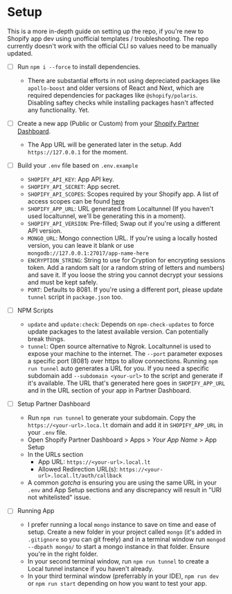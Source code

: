 # Setup
This is a more in-depth guide on setting up the repo, if you're new to Shopify app dev using unofficial templates / troubleshooting. The repo currently doesn't work with the official CLI so values need to be manually updated.

- [ ] Run `npm i --force` to install dependencies.
    - There are substantial efforts in not using depreciated packages like `apollo-boost` and older versions of React and Next, which are required dependencies for packages like `@shopify/polaris`. Disabling saftey checks while installing packages hasn't affected any functionality. Yet.

- [ ] Create a new app (Public or Custom) from your [Shopify Partner Dashboard](https://partners.shopify.com).
    - The App URL will be generated later in the setup. Add `https://127.0.0.1` for the moment.

- [ ] Build your `.env` file based on `.env.example`
    - `SHOPIFY_API_KEY`: App API key.
    - `SHOPIFY_API_SECRET`: App secret.
    - `SHOPIFY_API_SCOPES`: Scopes required by your Shopify app. A list of access scopes can be found [here](https://shopify.dev/api/usage/access-scopes)
    - `SHOPIFY_APP_URL`: URL generated from Localtunnel (If you haven't used localtunnel, we'll be generating this in a moment).
    - `SHOPIFY_API_VERSION`: Pre-filled; Swap out if you're using a different API version.
    - `MONGO_URL`: Mongo connection URL. If you're using a locally hosted version, you can leave it blank or use `mongodb://127.0.0.1:27017/app-name-here`
    - `ENCRYPTION_STRING`: String to use for Cryption for encrypting sessions token. Add a random salt (or a random string of letters and numbers) and save it. If you loose the string you cannot decrypt your sessions and must be kept safely.
    - `PORT`: Defaults to 8081. If you're using a different port, please update `tunnel` script in `package.json` too.

- [ ] NPM Scripts
    - `update` and `update:check`: Depends on `npm-check-updates` to force update packages to the latest available version. Can potentially break things.
    - `tunnel`: Open source alternative to Ngrok. Localtunnel is used to expose your machine to the internet. The `--port` parameter exposes a specific port (8081) over https to allow connections. Running `npm run tunnel` auto generates a URL for you. If you need a specific subdomain add `--subdomain <your-url>` to the script and generate if it's available. The URL that's generated here goes in `SHOPIFY_APP_URL` and in the URL section of your app in Partner Dashboard. 

- [ ] Setup Partner Dashboard
    - Run `npm run tunnel` to generate your subdomain. Copy the `https://<your-url>.loca.lt` domain and add it in `SHOPIFY_APP_URL` in your `.env` file.
    - Open Shopify Partner Dashboard > Apps > _Your App Name_ > App Setup
    - In the URLs section
        - App URL: `https://<your-url>.local.lt`
        - Allowed Redirection URL(s): `https://<your-url>.local.lt/auth/callback`
    - A common _gotcha_ is ensuring you are using the same URL in your `.env` and App Setup sections and any discrepancy will result in "URI not whitelisted" issue.

- [ ] Running App
    - I prefer running a local `mongo` instance to save on time and ease of setup. Create a new folder in your project called `mongo` (it's added in `.gitignore` so you can git freely) and in a terminal window run `mongod --dbpath mongo/` to start a mongo instance in that folder. Ensure you're in the right folder.
    - In your second terminal window, run `npm run tunnel` to create a Local tunnel instance if you haven't already.
    - In your third terminal window (preferrably in your IDE), `npm run dev` or `npm run start` depending on how you want to test your app.
